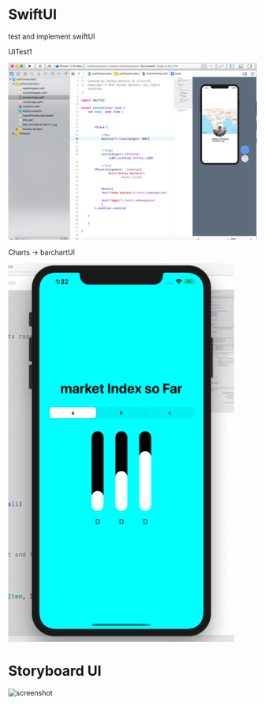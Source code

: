 # SwiftUI
test and implement swiftUI

UITest1

![screenshot1](UItest1/swiftui1.png)


Charts -> barchartUI

![screenshot](Charts/barchart.png)


# Storyboard UI


![screenshot](https://github.com/AkshayDevkate/SwiftTest/tree/master/PassData/Output)
